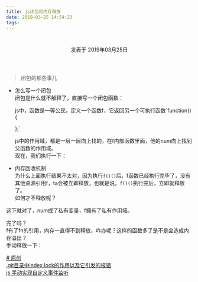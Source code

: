 ```yaml
---
title: js闭包和内存释放
date: 2019-03-25 14:54:23
tags:
---
```

<div class="post-block"><link itemprop="mainEntityOfPage" href="http://cmszlx.win/2019/03/25/js闭包和内存释放/"><span hidden="" itemprop="author" itemscope="" itemtype="http://schema.org/Person"><meta itemprop="name" content="linXiao"><meta itemprop="description" content=""><meta itemprop="image" content="/images/avatar.gif"></span><span hidden="" itemprop="publisher" itemscope="" itemtype="http://schema.org/Organization"><meta itemprop="name" content="Hurry"></span><header class="post-header"><h1 class="post-title" itemprop="name headline"></h1><div class="post-meta"><span class="post-time"><span class="post-meta-item-icon"><i class="fa fa-calendar-o"></i></span><span class="post-meta-item-text">发表于</span><time title="创建于" itemprop="dateCreated datePublished" datetime="2019-03-25T17:14:53+08:00"> 2019年03月25日 </time></span></div></header><div class="post-body" itemprop="articleBody"><blockquote><p>闭包的那些事儿</p></blockquote><ul><li><p>怎么写一个闭包<br>闭包是什么就不解释了，直接写一个闭包函数：</p><precode language="" precodenum="0"></precode><p>js中，函数是一等公民，定义一个函数f，它返回另一个可执行函数`function() {</p><precode language="" precodenum="1"></precode><p> };`</p><p>js中的作用域，都是一层一层向上找的，在f内部函数里面，他的num向上找到父函数的作用域。<br>现在，我们执行一下：</p><precode language="" precodenum="2"></precode></li><li>内存回收机制<br>为什么上面执行结果不太对，因为执行<code>f()()</code>后，f函数已经执行完毕了，没有其他资源引用f，ta会被立即释放，也就是说，<code>f()()</code>执行完后，立即就释放了。<br>如何才不释放呢？</li></ul><precode language="" precodenum="3"></precode><p>这下就对了，num成了私有变量，f拥有了私有作用域。</p><p>完了吗？<br>f有了fn的引用，内存一直得不到释放，咋办呢？这样的函数多了是不是会造成内存溢出？<br>手动释放一下：</p><precode language="" precodenum="4"></precode></div><footer class="post-footer"><div class="post-tags"><a href="/tags/原创/" rel="tag"># 原创</a></div><div class="post-nav"><div class="post-nav-next post-nav-item"><a href="/2019/03/25/git目录中index-lock的作用以及它引发的报错/" rel="next" title=".git目录中index.lock的作用以及它引发的报错"><i class="fa fa-chevron-left"></i> .git目录中index.lock的作用以及它引发的报错 </a></div><span class="post-nav-divider"></span><div class="post-nav-prev post-nav-item"><a href="/2019/07/23/js手动实现自定义事件监听/" rel="prev" title="js 手动实现自定义事件监听"> js 手动实现自定义事件监听 <i class="fa fa-chevron-right"></i></a></div></div></footer></div>
